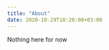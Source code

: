 ```yaml
---
title: "About"
date: 2020-10-29T10:20:08+03:00
---
```


<!-- TODO: add about -->
Nothing here for now